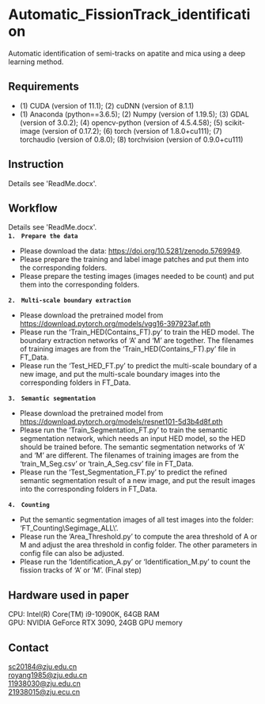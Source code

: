 # Automatic_FissionTrack_identification
Automatic identification of semi-tracks on apatite and mica using a deep learning method.

## Requirements
* (1) CUDA (version of 11.1);  (2)	cuDNN (version of 8.1.1)<br>
* (1) Anaconda (python==3.6.5); (2)	Numpy (version of 1.19.5); (3)	GDAL (version of 3.0.2); (4)	opencv-python (version of 4.5.4.58); (5)	scikit-image (version of 0.17.2); (6)	torch (version of 1.8.0+cu111); (7)	torchaudio (version of 0.8.0); (8)	torchvision (version of 0.9.0+cu111)<br>

## Instruction
Details see 'ReadMe.docx'. <br>

## Workflow
Details see 'ReadMe.docx'. <br>
**`1.　Prepare the data`**<br>
* Please download the data: https://doi.org/10.5281/zenodo.5769949. <br>
* Please prepare the training and label image patches and put them into the corresponding folders. <br>
* Please prepare the testing images (images needed to be count) and put them into the corresponding folders.<br>

**`2.　Multi-scale boundary extraction`**<br>
* Please download the pretrained model from  https://download.pytorch.org/models/vgg16-397923af.pth <br>
* Please run the ‘Train_HED(Contains_FT).py’ to train the HED model. The boundary extraction networks of ‘A’ and ‘M’ are together. The filenames of training images are from the ‘Train_HED(Contains_FT).py’ file in FT_Data.<br>
* Please run the ‘Test_HED_FT.py’ to predict the multi-scale boundary of a new image, and put the multi-scale boundary images into the corresponding folders in FT_Data.<br>

**`3.　Semantic segmentation`**<br>
* Please download the pretrained model from  https://download.pytorch.org/models/resnet101-5d3b4d8f.pth <br>
* Please run the ‘Train_Segmentation_FT.py’ to train the semantic segmentation network, which needs an input HED model, so the HED should be trained before. The semantic segmentation networks of ‘A’ and ‘M’ are different. The filenames of training images are from the ‘train_M_Seg.csv’ or ‘train_A_Seg.csv’ file in FT_Data.<br>
* Please run the ‘Test_Segmentation_FT.py’ to predict the refined semantic segmentation result of a new image, and put the result images into the corresponding folders in FT_Data.<br>

**`4.　Counting`**<br>
* Put the semantic segmentation images of all test images into the folder: ‘FT_Counting\\Segimage_ALL\\’.<br>
* Please run the ‘Area_Threshold.py’ to compute the area threshold of A or M and adjust the area threshold in config folder. The other parameters in config file can also be adjusted.<br>
* Please run the ‘Identification_A.py’ or ‘Identification_M.py’ to count the fission tracks of ‘A’ or ‘M’. (Final step)<br>

## Hardware used in paper

CPU: Intel(R) Core(TM) i9-10900K, 64GB RAM<br>
GPU: NVIDIA GeForce RTX 3090, 24GB GPU memory<br>

## Contact

sc20184@zju.edu.cn<br>
royang1985@zju.edu.cn<br>
11938030@zju.edu.cn<br>
21938015@zju.ecu.cn<br>
